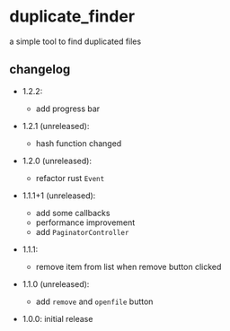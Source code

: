 # duplicate_finder

a simple tool to find duplicated files

## changelog

* 1.2.2:
  * add progress bar

* 1.2.1 (unreleased):
  * hash function changed

* 1.2.0 (unreleased):
  * refactor rust `Event`

* 1.1.1+1 (unreleased):
  * add some callbacks
  * performance improvement
  * add `PaginatorController`

* 1.1.1: 
  * remove item from list when remove button clicked

* 1.1.0 (unreleased): 
  * add `remove` and `openfile` button

* 1.0.0: initial release

